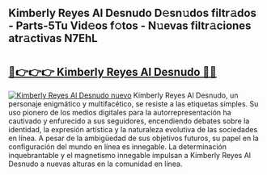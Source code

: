 ## Kimberly Reyes Al Desnudo D𝚎sn𝚞dos filtr𝚊dos - Parts-5Tu Vid𝚎os f𝚘tos - N𝚞evas filtr𝚊ciones atr𝚊ctivas N7EhL

# <h2><a href="http://mb5bkve.tromn.icu/?c=Kimberly+Reyes+Al+Desnudo">🔗👉👉👉 Kimberly Reyes Al Desnudo 🔗🔗</a></h2>

[![Kimberly Reyes Al Desnudo nuevo](https://i.imgur.com/pEAQMta.gif)](http://mb5bkve.tromn.icu/?c=Kimberly+Reyes+Al+Desnudo)
Kimberly Reyes Al Desnudo, un personaje enigmático y multifacético, se resiste a las etiquetas simples. Su uso pionero de los medios digitales para la autorrepresentación ha cautivado y enfurecido a sus seguidores, encendiendo debates sobre la identidad, la expresión artística y la naturaleza evolutiva de las sociedades en línea. A pesar de la ambigüedad de sus objetivos futuros, su papel en la configuración del mundo en línea es innegable. La determinación inquebrantable y el magnetismo innegable impulsan a Kimberly Reyes Al Desnudo a nuevas alturas en la comunidad en línea.
